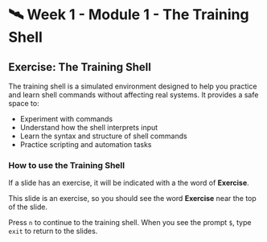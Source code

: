 # 🛰️ Week 1 - Module 1 - The Training Shell
## Exercise: The Training Shell
The training shell is a simulated environment designed to help you practice and
learn shell commands without affecting real systems. It provides a safe space
to:
* Experiment with commands
* Understand how the shell interprets input
* Learn the syntax and structure of shell commands
* Practice scripting and automation tasks

### How to use the Training Shell

If a slide has an exercise, it will be indicated with a the word of **Exercise**.

This slide is an exercise, so you should see the word **Exercise** near the top of
the slide.

Press `n` to continue to the training shell. When you see the prompt `$`, type
`exit` to return to the slides.

